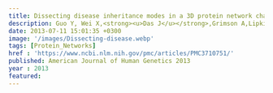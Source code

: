 ```yaml
---
title: Dissecting disease inheritance modes in a 3D protein network challenges the guilt-by-association principle
description: Guo Y, Wei X,<strong><u>Das J</u></strong>,Grimson A,Lipkin S,Clark A,Yu H
date: 2013-07-11 15:01:35 +0300
image: '/images/Dissecting-disease.webp'
tags: [Protein_Networks]
href : 'https://www.ncbi.nlm.nih.gov/pmc/articles/PMC3710751/'
published: American Journal of Human Genetics 2013
year : 2013
featured:
---
```

